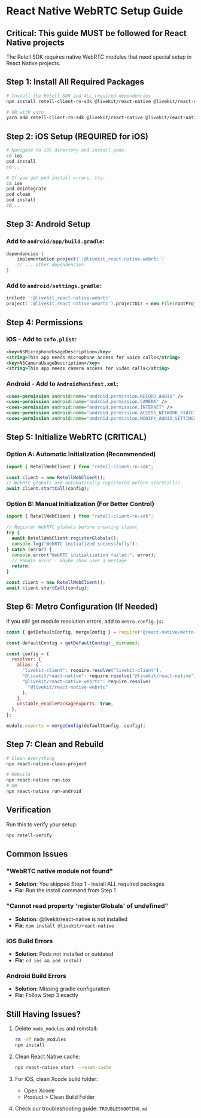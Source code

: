# React Native WebRTC Setup Guide

## Critical: This guide MUST be followed for React Native projects

The Retell SDK requires native WebRTC modules that need special setup in React Native projects.

## Step 1: Install All Required Packages

```bash
# Install the Retell SDK and ALL required dependencies
npm install retell-client-rn-sdk @livekit/react-native @livekit/react-native-webrtc livekit-client

# OR with yarn
yarn add retell-client-rn-sdk @livekit/react-native @livekit/react-native-webrtc livekit-client
```

## Step 2: iOS Setup (REQUIRED for iOS)

```bash
# Navigate to iOS directory and install pods
cd ios
pod install
cd ..

# If you get pod install errors, try:
cd ios
pod deintegrate
pod clean
pod install
cd ..
```

## Step 3: Android Setup

### Add to `android/app/build.gradle`:

```gradle
dependencies {
    implementation project(':@livekit_react-native-webrtc')
    // ... other dependencies
}
```

### Add to `android/settings.gradle`:

```gradle
include ':@livekit_react-native-webrtc'
project(':@livekit_react-native-webrtc').projectDir = new File(rootProject.projectDir, '../node_modules/@livekit/react-native-webrtc/android')
```

## Step 4: Permissions

### iOS - Add to `Info.plist`:

```xml
<key>NSMicrophoneUsageDescription</key>
<string>This app needs microphone access for voice calls</string>
<key>NSCameraUsageDescription</key>
<string>This app needs camera access for video calls</string>
```

### Android - Add to `AndroidManifest.xml`:

```xml
<uses-permission android:name="android.permission.RECORD_AUDIO" />
<uses-permission android:name="android.permission.CAMERA" />
<uses-permission android:name="android.permission.INTERNET" />
<uses-permission android:name="android.permission.ACCESS_NETWORK_STATE" />
<uses-permission android:name="android.permission.MODIFY_AUDIO_SETTINGS" />
```

## Step 5: Initialize WebRTC (CRITICAL)

### Option A: Automatic Initialization (Recommended)

```javascript
import { RetellWebClient } from "retell-client-rn-sdk";

const client = new RetellWebClient();
// WebRTC globals are automatically registered before startCall()
await client.startCall(config);
```

### Option B: Manual Initialization (For Better Control)

```javascript
import { RetellWebClient } from "retell-client-rn-sdk";

// Register WebRTC globals before creating client
try {
  await RetellWebClient.registerGlobals();
  console.log("WebRTC initialized successfully");
} catch (error) {
  console.error("WebRTC initialization failed:", error);
  // Handle error - maybe show user a message
  return;
}

const client = new RetellWebClient();
await client.startCall(config);
```

## Step 6: Metro Configuration (If Needed)

If you still get module resolution errors, add to `metro.config.js`:

```javascript
const { getDefaultConfig, mergeConfig } = require("@react-native/metro-config");

const defaultConfig = getDefaultConfig(__dirname);

const config = {
  resolver: {
    alias: {
      "livekit-client": require.resolve("livekit-client"),
      "@livekit/react-native": require.resolve("@livekit/react-native"),
      "@livekit/react-native-webrtc": require.resolve(
        "@livekit/react-native-webrtc"
      ),
    },
    unstable_enablePackageExports: true,
  },
};

module.exports = mergeConfig(defaultConfig, config);
```

## Step 7: Clean and Rebuild

```bash
# Clean everything
npx react-native-clean-project

# Rebuild
npx react-native run-ios
# OR
npx react-native run-android
```

## Verification

Run this to verify your setup:

```bash
npx retell-verify
```

## Common Issues

### "WebRTC native module not found"

- **Solution**: You skipped Step 1 - install ALL required packages
- **Fix**: Run the install command from Step 1

### "Cannot read property 'registerGlobals' of undefined"

- **Solution**: @livekit/react-native is not installed
- **Fix**: `npm install @livekit/react-native`

### iOS Build Errors

- **Solution**: Pods not installed or outdated
- **Fix**: `cd ios && pod install`

### Android Build Errors

- **Solution**: Missing gradle configuration
- **Fix**: Follow Step 3 exactly

## Still Having Issues?

1. Delete `node_modules` and reinstall:

   ```bash
   rm -rf node_modules
   npm install
   ```

2. Clean React Native cache:

   ```bash
   npx react-native start --reset-cache
   ```

3. For iOS, clean Xcode build folder:

   - Open Xcode
   - Product > Clean Build Folder

4. Check our troubleshooting guide: `TROUBLESHOOTING.md`
